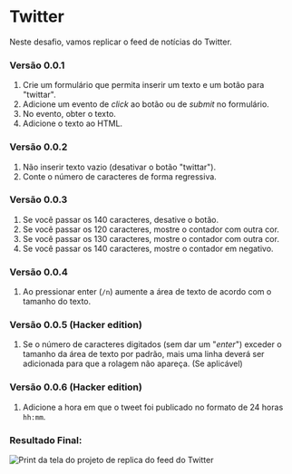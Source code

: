 ﻿# Twitter

Neste desafio, vamos replicar o feed de notícias do Twitter.


### Versão 0.0.1

1.  Crie um formulário que permita inserir um texto e um botão para "twittar".
2.  Adicione um evento de  _click_  ao botão ou de  _submit_  no formulário.
3.  No evento, obter o texto.
4.  Adicione o texto ao HTML.

### Versão 0.0.2

1.  Não inserir texto vazio (desativar o botão "twittar").
2.  Conte o número de caracteres de forma regressiva.

### Versão 0.0.3

1.  Se você passar os 140 caracteres, desative o botão.
2.  Se você passar os 120 caracteres, mostre o contador com outra cor.
3.  Se você passar os 130 caracteres, mostre o contador com outra cor.
4.  Se você passar os 140 caracteres, mostre o contador em negativo.

### Versão 0.0.4

1.  Ao pressionar enter (`/n`) aumente a área de texto de acordo com o tamanho do texto.

### Versão 0.0.5 (Hacker edition)

1.  Se o número de caracteres digitados (sem dar um "_enter_") exceder o tamanho da área de texto por padrão, mais uma linha deverá ser adicionada para que a rolagem não apareça. (Se aplicável)

### Versão 0.0.6 (Hacker edition)

1.  Adicione a hora em que o tweet foi publicado no formato de 24 horas  `hh:mm`.

### Resultado Final:

![Print da tela do projeto de replica do feed do Twitter](src/assets.print.png)